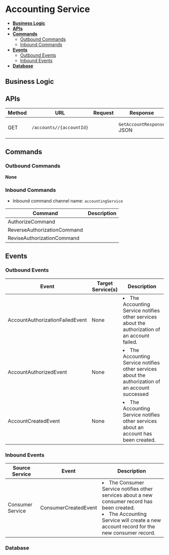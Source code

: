 # Accounting Service

- [**Business Logic**](#business-logic)
- [**APIs**](#apis)
- [**Commands**](#commands)
   - [Outbound Commands](#outbound-commands)
   - [Inbound Commands](#inbound-commands)
- [**Events**](#events)
   - [Outbound Events](#outbound-events)
   - [Inbound Events](#inbound-events)
- [**Database**](#database)

## Business Logic

## APIs
| Method | URL | Request | Response | Description | 
|----|----|----|----|----|
| GET | `/accounts//{accountId}` | | `GetAccountResponse` JSON | Get an account by account ID. |

## Commands
### Outbound Commands
**None**

### Inbound Commands
- Inbound command channel name: `accountingService`

| Command | Description |
|-----|----|
| AuthorizeCommand | |
| ReverseAuthorizationCommand | |
| ReviseAuthorizationCommand | |

## Events
### Outbound Events

| Event | Target Service(s) | Description |
|----|----|----|
| AccountAuthorizationFailedEvent | None | <li>The Accounting Service notifies other services about the authorization of an account failed. |
| AccountAuthorizedEvent | None | <li>The Accounting Service notifies other services about the authorization of an account successed |
| AccountCreatedEvent | None | <li>The Accounting Service notifies other services about an account has been created. |

### Inbound Events

| Source Service | Event | Description |
|----|----|----|
| Consumer Service | ConsumerCreatedEvent | <li>The Consumer Service notifies other services about a new consumer record has been created.<li>The Accounting Service will create a new account record for the new consumer record. |
   
### Database
